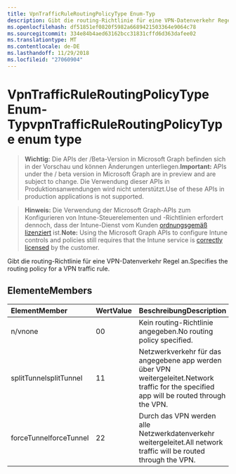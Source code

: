```yaml
---
title: VpnTrafficRuleRoutingPolicyType Enum-Typ
description: Gibt die routing-Richtlinie für eine VPN-Datenverkehr Regel an.
ms.openlocfilehash: df51851ef0820f5982a6689421503364e9064c78
ms.sourcegitcommit: 334e84b4aed63162bcc31831cffd6d363dafee02
ms.translationtype: MT
ms.contentlocale: de-DE
ms.lasthandoff: 11/29/2018
ms.locfileid: "27060904"
---
```

# <a name="vpntrafficruleroutingpolicytype-enum-type"></a><span data-ttu-id="a7f41-103">VpnTrafficRuleRoutingPolicyType Enum-Typ</span><span class="sxs-lookup"><span data-stu-id="a7f41-103">vpnTrafficRuleRoutingPolicyType enum type</span></span>

> <span data-ttu-id="a7f41-104">**Wichtig:** Die APIs der /Beta-Version in Microsoft Graph befinden sich in der Vorschau und können Änderungen unterliegen.</span><span class="sxs-lookup"><span data-stu-id="a7f41-104">**Important:** APIs under the / beta version in Microsoft Graph are in preview and are subject to change.</span></span> <span data-ttu-id="a7f41-105">Die Verwendung dieser APIs in Produktionsanwendungen wird nicht unterstützt.</span><span class="sxs-lookup"><span data-stu-id="a7f41-105">Use of these APIs in production applications is not supported.</span></span>

> <span data-ttu-id="a7f41-106">**Hinweis:** Die Verwendung der Microsoft Graph-APIs zum Konfigurieren von Intune-Steuerelementen und -Richtlinien erfordert dennoch, dass der Intune-Dienst vom Kunden [ordnungsgemäß lizenziert](https://go.microsoft.com/fwlink/?linkid=839381) ist.</span><span class="sxs-lookup"><span data-stu-id="a7f41-106">**Note:** Using the Microsoft Graph APIs to configure Intune controls and policies still requires that the Intune service is [correctly licensed](https://go.microsoft.com/fwlink/?linkid=839381) by the customer.</span></span>

<span data-ttu-id="a7f41-107">Gibt die routing-Richtlinie für eine VPN-Datenverkehr Regel an.</span><span class="sxs-lookup"><span data-stu-id="a7f41-107">Specifies the routing policy for a VPN traffic rule.</span></span>
## <a name="members"></a><span data-ttu-id="a7f41-108">Elemente</span><span class="sxs-lookup"><span data-stu-id="a7f41-108">Members</span></span>
|<span data-ttu-id="a7f41-109">Element</span><span class="sxs-lookup"><span data-stu-id="a7f41-109">Member</span></span>|<span data-ttu-id="a7f41-110">Wert</span><span class="sxs-lookup"><span data-stu-id="a7f41-110">Value</span></span>|<span data-ttu-id="a7f41-111">Beschreibung</span><span class="sxs-lookup"><span data-stu-id="a7f41-111">Description</span></span>|
|:---|:---|:---|
|<span data-ttu-id="a7f41-112">n/v</span><span class="sxs-lookup"><span data-stu-id="a7f41-112">none</span></span>|<span data-ttu-id="a7f41-113">0</span><span class="sxs-lookup"><span data-stu-id="a7f41-113">0</span></span>|<span data-ttu-id="a7f41-114">Kein routing-Richtlinie angegeben.</span><span class="sxs-lookup"><span data-stu-id="a7f41-114">No routing policy specified.</span></span>|
|<span data-ttu-id="a7f41-115">splitTunnel</span><span class="sxs-lookup"><span data-stu-id="a7f41-115">splitTunnel</span></span>|<span data-ttu-id="a7f41-116">1</span><span class="sxs-lookup"><span data-stu-id="a7f41-116">1</span></span>|<span data-ttu-id="a7f41-117">Netzwerkverkehr für das angegebene app werden über VPN weitergeleitet.</span><span class="sxs-lookup"><span data-stu-id="a7f41-117">Network traffic for the specified app will be routed through the VPN.</span></span>|
|<span data-ttu-id="a7f41-118">forceTunnel</span><span class="sxs-lookup"><span data-stu-id="a7f41-118">forceTunnel</span></span>|<span data-ttu-id="a7f41-119">2</span><span class="sxs-lookup"><span data-stu-id="a7f41-119">2</span></span>|<span data-ttu-id="a7f41-120">Durch das VPN werden alle Netzwerkdatenverkehr weitergeleitet.</span><span class="sxs-lookup"><span data-stu-id="a7f41-120">All network traffic will be routed through the VPN.</span></span>|





